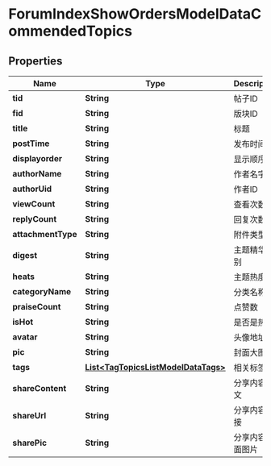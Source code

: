 
# ForumIndexShowOrdersModelDataCommendedTopics

## Properties
Name | Type | Description | Notes
------------ | ------------- | ------------- | -------------
**tid** | **String** | 帖子ID |  [optional]
**fid** | **String** | 版块ID |  [optional]
**title** | **String** | 标题 |  [optional]
**postTime** | **String** | 发布时间 |  [optional]
**displayorder** | **String** | 显示顺序 |  [optional]
**authorName** | **String** | 作者名字 |  [optional]
**authorUid** | **String** | 作者ID |  [optional]
**viewCount** | **String** | 查看次数 |  [optional]
**replyCount** | **String** | 回复次数 |  [optional]
**attachmentType** | **String** | 附件类型 |  [optional]
**digest** | **String** | 主题精华级别 |  [optional]
**heats** | **String** | 主题热度 |  [optional]
**categoryName** | **String** | 分类名称 |  [optional]
**praiseCount** | **String** | 点赞数 |  [optional]
**isHot** | **String** | 是否是热帖 |  [optional]
**avatar** | **String** | 头像地址 |  [optional]
**pic** | **String** | 封面大图 |  [optional]
**tags** | [**List&lt;TagTopicsListModelDataTags&gt;**](TagTopicsListModelDataTags.md) | 相关标签 |  [optional]
**shareContent** | **String** | 分享内容正文 |  [optional]
**shareUrl** | **String** | 分享内容链接 |  [optional]
**sharePic** | **String** | 分享内容封面图片 |  [optional]



